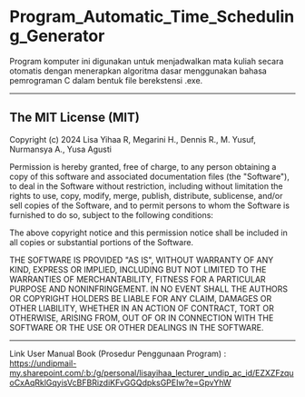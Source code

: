 # Program_Automatic_Time_Scheduling_Generator  
Program komputer ini digunakan untuk menjadwalkan mata kuliah secara otomatis dengan menerapkan algoritma dasar menggunakan bahasa pemrograman C dalam bentuk file berekstensi .exe.  

---  
## The MIT License (MIT)  
  
Copyright (c) 2024 Lisa Yihaa R, Megarini H., Dennis R., M. Yusuf, Nurmansya A., Yusa Agusti  
  
Permission is hereby granted, free of charge, to any person obtaining a copy of this software and associated documentation files (the "Software"), to deal in the Software without restriction, including without limitation the rights to use, copy, modify, merge, publish, distribute, sublicense, and/or sell copies of the Software, and to permit persons to whom the Software is furnished to do so, subject to the following conditions:  
  
 The above copyright notice and this permission notice shall be included in all copies or substantial portions of the Software.  

THE SOFTWARE IS PROVIDED "AS IS", WITHOUT WARRANTY OF ANY KIND, EXPRESS OR IMPLIED, INCLUDING BUT NOT LIMITED TO THE WARRANTIES OF MERCHANTABILITY, FITNESS FOR A PARTICULAR PURPOSE AND NONINFRINGEMENT. IN NO EVENT SHALL THE AUTHORS OR COPYRIGHT HOLDERS BE LIABLE FOR ANY CLAIM, DAMAGES OR OTHER LIABILITY, WHETHER IN AN ACTION OF CONTRACT, TORT OR OTHERWISE, ARISING FROM, OUT OF OR IN CONNECTION WITH THE SOFTWARE OR THE USE OR OTHER DEALINGS IN THE SOFTWARE. 
 
---  
  
  
Link User Manual Book (Prosedur Penggunaan Program) :  
https://undipmail-my.sharepoint.com/:b:/g/personal/lisayihaa_lecturer_undip_ac_id/EZXZFzquoCxAqRklGqyisVcBFBRizdiKFvGGQdpksGPEIw?e=GpvYhW  
